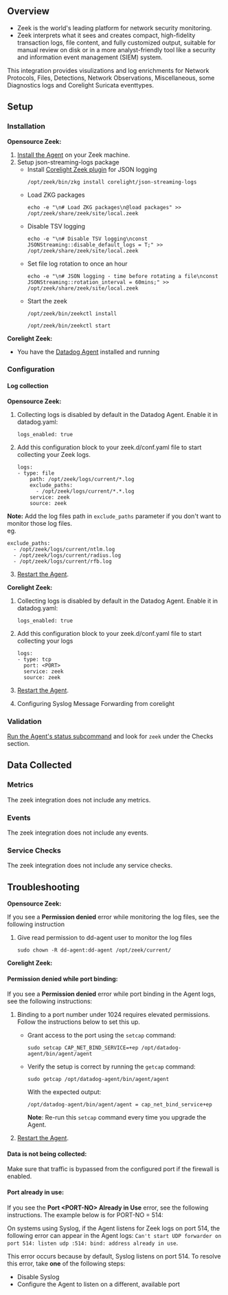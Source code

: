 ## Overview

* Zeek is the world's leading platform for network security monitoring.
* Zeek interprets what it sees and creates compact, high-fidelity transaction logs, file content, and fully customized output, suitable for manual review on disk or in a more analyst-friendly tool like a security and information event management (SIEM) system.

This integration provides visulizations and log enrichments for Network Protocols, Files, Detections, Network Observations, Miscellaneous, some Diagnostics logs and Corelight Suricata eventtypes.

## Setup

### Installation

**Opensource Zeek:**
1. [Install the Agent][10] on your Zeek machine.
2. Setup json-streaming-logs package
   - Install [Corelight Zeek plugin][11] for JSON logging
     ```
     /opt/zeek/bin/zkg install corelight/json-streaming-logs
     ```
   - Load ZKG packages
     ```
     echo -e "\n# Load ZKG packages\n@load packages" >> /opt/zeek/share/zeek/site/local.zeek
     ```
   - Disable TSV logging
     ```
     echo -e "\n# Disable TSV logging\nconst JSONStreaming::disable_default_logs = T;" >> /opt/zeek/share/zeek/site/local.zeek
     ```
   - Set file log rotation to once an hour
     ```
     echo -e "\n# JSON logging - time before rotating a file\nconst JSONStreaming::rotation_interval = 60mins;" >> /opt/zeek/share/zeek/site/local.zeek
     ```
   - Start the zeek
     ```
     /opt/zeek/bin/zeekctl install
     ```
     ```
     /opt/zeek/bin/zeekctl start
     ```

**Corelight Zeek:**
* You have the [Datadog Agent][10] installed and running

### Configuration

#### Log collection

**Opensource Zeek:**
1. Collecting logs is disabled by default in the Datadog Agent. Enable it in datadog.yaml:
    ```
    logs_enabled: true
    ```

2. Add this configuration block to your zeek.d/conf.yaml file to start collecting your Zeek logs.
    ```
    logs:
    - type: file
        path: /opt/zeek/logs/current/*.log
        exclude_paths:
          - /opt/zeek/logs/current/*.*.log
        service: zeek
        source: zeek
    ```
**Note:** Add the log files path in `exclude_paths` parameter if you don't want to monitor those log files.  
eg.
  ```
  exclude_paths:
    - /opt/zeek/logs/current/ntlm.log
    - /opt/zeek/logs/current/radius.log
    - /opt/zeek/logs/current/rfb.log
  ```

3. [Restart the Agent][5].

**Corelight Zeek:**
1. Collecting logs is disabled by default in the Datadog Agent. Enable it in datadog.yaml:
    ```
    logs_enabled: true
    ```

2. Add this configuration block to your zeek.d/conf.yaml file to start collecting your logs
    ```
    logs:
    - type: tcp
      port: <PORT>
      service: zeek
      source: zeek
    ```

3. [Restart the Agent][5].

4. Configuring Syslog Message Forwarding from corelight

### Validation

[Run the Agent's status subcommand][6] and look for `zeek` under the Checks section.

## Data Collected

### Metrics

The zeek integration does not include any metrics.

### Events

The zeek integration does not include any events.

### Service Checks

The zeek integration does not include any service checks.

## Troubleshooting

**Opensource Zeek:**

If you see a **Permission denied** error while monitoring the log files, see the following instruction

   1. Give read permission to dd-agent user to monitor the log files
      ```
      sudo chown -R dd-agent:dd-agent /opt/zeek/current/
      ```
**Corelight Zeek:**

#### Permission denied while port binding:

If you see a **Permission denied** error while port binding in the Agent logs, see the following instructions:

   1. Binding to a port number under 1024 requires elevated permissions. Follow the instructions below to set this up.

      - Grant access to the port using the `setcap` command:

         ```
         sudo setcap CAP_NET_BIND_SERVICE=+ep /opt/datadog-agent/bin/agent/agent
         ```

      - Verify the setup is correct by running the `getcap` command:

         ```
         sudo getcap /opt/datadog-agent/bin/agent/agent
         ```

         With the expected output:

         ```
         /opt/datadog-agent/bin/agent/agent = cap_net_bind_service+ep
         ```

         **Note**: Re-run this `setcap` command every time you upgrade the Agent.

   2. [Restart the Agent][5].

#### Data is not being collected:

Make sure that traffic is bypassed from the configured port if the firewall is enabled.

#### Port already in use:

If you see the **Port <PORT-NO\> Already in Use** error, see the following instructions. The example below is for PORT-NO = 514:

On systems using Syslog, if the Agent listens for Zeek logs on port 514, the following error can appear in the Agent logs: `Can't start UDP forwarder on port 514: listen udp :514: bind: address already in use`.

This error occurs because by default, Syslog listens on port 514. To resolve this error, take **one** of the following steps:
- Disable Syslog
- Configure the Agent to listen on a different, available port


[1]: **LINK_TO_INTEGRATION_SITE**
[2]: https://app.datadoghq.com/account/settings/agent/latest
[3]: https://docs.datadoghq.com/agent/kubernetes/integrations/
[4]: https://github.com/DataDog/integrations-core/blob/master/zeek/datadog_checks/zeek/data/conf.yaml.example
[5]: https://docs.datadoghq.com/agent/guide/agent-commands/#start-stop-and-restart-the-agent
[6]: https://docs.datadoghq.com/agent/guide/agent-commands/#agent-status-and-information
[7]: https://github.com/DataDog/integrations-core/blob/master/zeek/metadata.csv
[8]: https://github.com/DataDog/integrations-core/blob/master/zeek/assets/service_checks.json
[9]: https://docs.datadoghq.com/help/
[10]: https://docs.datadoghq.com/agent/
[11]: https://github.com/corelight/json-streaming-logs
